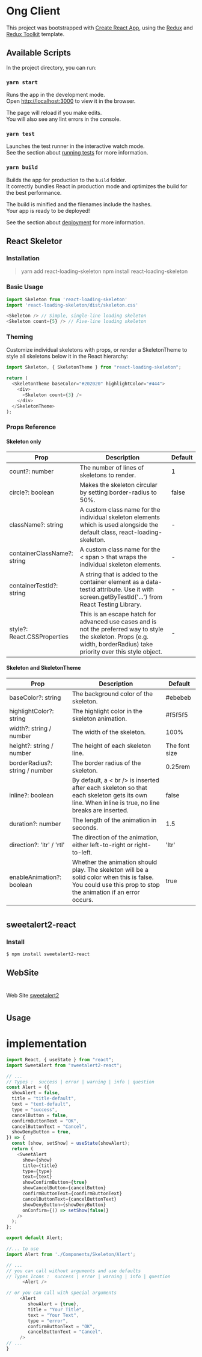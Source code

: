 # Ong Client

This project was bootstrapped with [Create React App](https://github.com/facebook/create-react-app), using the [Redux](https://redux.js.org/) and [Redux Toolkit](https://redux-toolkit.js.org/) template.

## Available Scripts

In the project directory, you can run:

### `yarn start`

Runs the app in the development mode.<br />
Open [http://localhost:3000](http://localhost:3000) to view it in the browser.

The page will reload if you make edits.<br />
You will also see any lint errors in the console.

### `yarn test`

Launches the test runner in the interactive watch mode.<br />
See the section about [running tests](https://facebook.github.io/create-react-app/docs/running-tests) for more information.

### `yarn build`

Builds the app for production to the `build` folder.<br />
It correctly bundles React in production mode and optimizes the build for the best performance.

The build is minified and the filenames include the hashes.<br />
Your app is ready to be deployed!

See the section about [deployment](https://facebook.github.io/create-react-app/docs/deployment) for more information.

## React Skeletor

### Installation

> yarn add react-loading-skeleton
> npm install react-loading-skeleton

### Basic Usage

```javascript
import Skeleton from 'react-loading-skeleton'
import 'react-loading-skeleton/dist/skeleton.css'

<Skeleton /> // Simple, single-line loading skeleton
<Skeleton count={5} /> // Five-line loading skeleton
```

### Theming

Customize individual skeletons with props, or render a SkeletonTheme to style all skeletons below it in the React hierarchy:

```javascript
import Skeleton, { SkeletonTheme } from "react-loading-skeleton";

return (
  <SkeletonTheme baseColor="#202020" highlightColor="#444">
    <div>
      <Skeleton count={3} />
    </div>
  </SkeletonTheme>
);
```

### Props Reference

#### Skeleton only

| Prop                        | Description                                                                                                                                                               | Default |
| --------------------------- | ------------------------------------------------------------------------------------------------------------------------------------------------------------------------- | ------- |
| count?: number              | The number of lines of skeletons to render.                                                                                                                               | 1       |
| circle?: boolean            | Makes the skeleton circular by setting border-radius to 50%.                                                                                                              | false   |
| className?: string          | A custom class name for the individual skeleton elements which is used alongside the default class, react-loading-skeleton.                                               | -       |
| containerClassName?: string | A custom class name for the < span > that wraps the individual skeleton elements.                                                                                         | -       |
| containerTestId?: string    | A string that is added to the container element as a data-testid attribute. Use it with screen.getByTestId('...') from React Testing Library.                             | -       |
| style?: React.CSSProperties | This is an escape hatch for advanced use cases and is not the preferred way to style the skeleton. Props (e.g. width, borderRadius) take priority over this style object. | -       |

#### Skeleton and SkeletonTheme

| Prop                           | Description                                                                                                                                                 | Default       |
| ------------------------------ | ----------------------------------------------------------------------------------------------------------------------------------------------------------- | ------------- |
| baseColor?: string             | The background color of the skeleton.                                                                                                                       | #ebebeb       |
| highlightColor?: string        | The highlight color in the skeleton animation.                                                                                                              | #f5f5f5       |
| width?: string / number        | The width of the skeleton.                                                                                                                                  | 100%          |
| height?: string / number       | The height of each skeleton line.                                                                                                                           | The font size |
| borderRadius?: string / number | The border radius of the skeleton.                                                                                                                          | 0.25rem       |
| inline?: boolean               | By default, a < br /> is inserted after each skeleton so that each skeleton gets its own line. When inline is true, no line breaks are inserted.            | false         |
| duration?: number              | The length of the animation in seconds.                                                                                                                     | 1.5           |
| direction?: 'ltr' / 'rtl'      | The direction of the animation, either left-to-right or right-to-left.                                                                                      | 'ltr'         |
| enableAnimation?: boolean      | Whether the animation should play. The skeleton will be a solid color when this is false. You could use this prop to stop the animation if an error occurs. | true          |

#

## sweetalert2-react

### Install

```
$ npm install sweetalert2-react
```

## WebSite

#

Web Site [sweetalert2](https://sweetalert2.github.io/)

#

## Usage

# implementation

```js
import React, { useState } from "react";
import SweetAlert from "sweetalert2-react";

// ...
// Types :  success | error | warning | info | question
const Alert = ({
  showAlert = false,
  title = "title-default",
  text = "text-default",
  type = "success",
  cancelButton = false,
  confirmButtonText = "OK",
  cancelButtonText = "Cancel",
  showDenyButton = true,
}) => {
  const [show, setShow] = useState(showAlert);
  return (
    <SweetAlert
      show={show}
      title={title}
      type={type}
      text={text}
      showConfirmButton={true}
      showCancelButton={cancelButton}
      confirmButtonText={confirmButtonText}
      cancelButtonText={cancelButtonText}
      showDenyButton={showDenyButton}
      onConfirm={() => setShow(false)}
    />
  );
};

export default Alert;
```

```js
//... to use
import Alert from './Components/Skeleton/Alert';

// ...
// you can call without arguments and use defaults
// Types Icons :  success | error | warning | info | question
      <Alert />

// or you can call with special arguments
     <Alert
        showAlert = {true},
        title = "Your Title",
        text = "Your Text",
        type = "error",
        confirmButtonText = "OK",
        cancelButtonText = "Cancel",
     />
// ...
}
```
